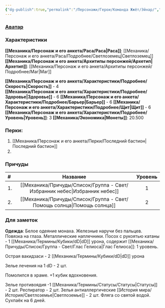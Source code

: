 ```yaml
---
{"dg-publish":true,"permalink":"/Персонажи/Герои/Команда Жжёт/Эйнар/","noteIcon":"","created":"2025-10-12T10:43:22.230+03:00","updated":"2025-09-28T13:01:18.534+03:00"}
---
```





### [Аватар](Эйнар.png)
### Характеристики
**[[Механика/Персонаж и его анкета/Раса/Раса\|Раса]]**: [[Механика/Персонаж и его анкета/Раса/Подробнее/Светлоземец\|Светлоземец]]
**[[Механика/Персонаж и его анкета/Архитипы персонжей/Архетип\|Архетип]]**: [[Механика/Персонаж и его анкета/Архитипы персонжей/Подробнее/Маг\|Маг]]

 **[[Механика/Персонаж и его анкета/Характеристики/Подробнее/Скорость\|Скорость]]** - 4  
 **[[Механика/Персонаж и его анкета/Характеристики/Подробнее/Здоровье\|Здоровье]]** - 6
 **[[Механика/Персонаж и его анкета/Характеристики/Подробнее/Барьер\|Барьер]]** - 6
 **[[Механика/Персонаж и его анкета/Характеристики/Подробнее/Щит\|Щит]]** - 6   
 **[[Механика/Персонаж и его анкета/Характеристики/Подробнее/Уровень\|Уровень]]**: 3
**[[Механика/Экономика\|Монеты]]**: 20.500  

### Перки:
1. [[Механика/Персонаж и его анкета/Перки/Последний бастион\|Последний бастион]]
2. 

### Причуды

| #   |      Название       | Уровень |
|:--- |:-------------------:|:-------:|
| 1.  | [[Механика/Причуды/Список/Группа - Свет/Избранник небес\|Избранник небес]] |    1    |
| 2.  |  [[Механика/Причуды/Список/Группа - Свет/Помощь солнца\|Помощь солнца]]  |    2    |



### Для заметок

**Одежда**:
Белое одеяние монаха. Железные наручи без пальцев. Повязка на глаза. Металлические наплечники.
Посох с рукоятью катаны - 1 [[Механика/Термины/Кубики/dD\|dD]] урона, содержит [[Механика/Причуды/Список/Группа - Свет/Глас Гелиоса\|Глас Гелиоса]]: 1 уровень.

Острая вакидзаси - 2 [[Механика/Термины/Кубики/dD\|dD]] урона

Зелье лечения на 1 dD - 2 шт.

Помолился в храме. +1 кубик вдохновения.

Зелье противоядия -1 [[Механика/Термины/Статусы/Статусы\|Статусы]] - 2 шт.
Респиратор - 2 шт. 
Зелья антиаллергические [[История мира/История/Светлоземье\|Светлоземье]] - 2 шт. 
Фляга со святой водой. Сухпаёк на 6 дней.